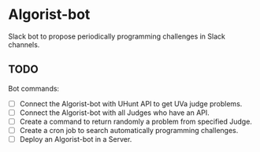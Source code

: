 # Algorist-bot
Slack bot to propose periodically programming challenges in Slack channels.

## TODO

Bot commands:

- [ ] Connect the Algorist-bot with UHunt API to get UVa judge problems.
- [ ] Connect the Algorist-bot with all Judges who have an API.
- [ ] Create a command to return randomly a problem from specified Judge.
- [ ] Create a cron job to search automatically programming challenges.
- [ ] Deploy an Algorist-bot in a Server.
